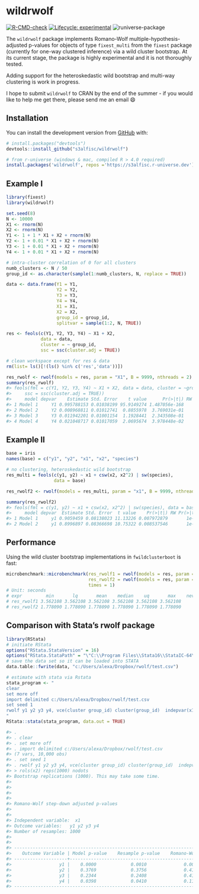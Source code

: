 
<!-- README.md is generated from README.Rmd. Please edit that file -->

# wildrwolf

<!-- badges: start -->

[![R-CMD-check](https://github.com/s3alfisc/rwolf/workflows/R-CMD-check/badge.svg)](https://github.com/s3alfisc/rwolf/actions)
[![Lifecycle:
experimental](https://img.shields.io/badge/lifecycle-experimental-orange.svg)](https://lifecycle.r-lib.org/articles/stages.html)
![runiverse-package](https://s3alfisc.r-universe.dev/badges/wildrwolf)

<!-- badges: end -->

The `wildrwolf` package implements Romano-Wolf
multiple-hypothesis-adjusted p-values for objects of type `fixest_multi`
from the `fixest` package (currently for one-way clustered inference)
via a wild cluster bootstrap. At its current stage, the package is
highly experimental and it is not thoroughly tested.

Adding support for the heteroskedastic wild bootstrap and multi-way
clustering is work in progress.

I hope to submit `wildrwolf` to CRAN by the end of the summer - if you
would like to help me get there, please send me an email 😄

## Installation

You can install the development version from
[GitHub](https://github.com/) with:

``` r
# install.packages("devtools")
devtools::install_github("s3alfisc/wildrwolf")

# from r-universe (windows & mac, compiled R > 4.0 required)
install.packages('wildrwolf', repos ='https://s3alfisc.r-universe.dev')
```

## Example I

<!-- As you can see in the example, there seems to be a bug in `rwolf()` for the pairs bootstrap. -->

``` r
library(fixest)
library(wildrwolf)

set.seed(8)
N <- 10000
X1 <- rnorm(N)
X2 <- rnorm(N)
Y1 <- 1 + 1 * X1 + X2 + rnorm(N)
Y2 <- 1 + 0.01 * X1 + X2 + rnorm(N)
Y3 <- 1 + 0.01 * X1 + X2 + rnorm(N)
Y4 <- 1 + 0.01 * X1 + X2 + rnorm(N)

# intra-cluster correlation of 0 for all clusters
numb_clusters <- N / 50
group_id <- as.character(sample(1:numb_clusters, N, replace = TRUE))

data <- data.frame(Y1 = Y1, 
                   Y2 = Y2, 
                   Y3 = Y3, 
                   Y4 = Y4,
                   X1 = X1,
                   X2 = X2,
                   group_id = group_id, 
                   splitvar = sample(1:2, N, TRUE))

res <- feols(c(Y1, Y2, Y3, Y4) ~ X1 + X2, 
             data = data,
             cluster = ~ group_id, 
             ssc = ssc(cluster.adj = TRUE))

# clean workspace except for res & data
rm(list= ls()[!(ls() %in% c('res','data'))])

res_rwolf <- rwolf(models = res, param = "X1", B = 9999, nthreads = 2)
summary(res_rwolf)
#> feols(fml = c(Y1, Y2, Y3, Y4) ~ X1 + X2, data = data, cluster = ~group_id, 
#>     ssc = ssc(cluster.adj = TRUE))
#>     model depvar    Estimate Std. Error    t value      Pr(>|t|) RW Pr(>|t|)
#> 1 Model 1     Y1 0.995788153 0.01038199 95.9149274 1.487056e-168      0.0001
#> 2 Model 2     Y2 0.008968811 0.01012741  0.8855978  3.769031e-01      0.4176
#> 3 Model 3     Y3 0.011942201 0.01001154  1.1928441  2.343508e-01      0.4176
#> 4 Model 4     Y4 0.021048717 0.01017059  2.0695674  3.978448e-02      0.1166
```

## Example II

``` r
base = iris
names(base) = c("y1", "y2", "x1", "x2", "species")

# no clustering, heteroskedastic wild bootstrap
res_multi = feols(c(y1, y2) ~ x1 + csw(x2, x2^2) | sw(species),
                  data = base)

res_rwolf2 <- rwolf(models = res_multi, param = "x1", B = 9999, nthreads = 2)

summary(res_rwolf2)
#> feols(fml = c(y1, y2) ~ x1 + csw(x2, x2^2) | sw(species), data = base)
#>     model depvar  Estimate Std. Error  t value    Pr(>|t|) RW Pr(>|t|)
#> 1 Model 1     y1 0.9059459 0.08138023 11.13226 0.007972879       1e-04
#> 2 Model 2     y1 0.8996897 0.08366698 10.75322 0.008537546       1e-04
```

## Performance

Using the wild cluster bootstrap implementations in `fwildclusterboot`
is fast:

``` r
microbenchmark::microbenchmark(res_rwolf1 = rwolf(models = res, param = "X1", B = 99999, boot_algo = "R"),
                               res_rwolf2 = rwolf(models = res, param = "X1", B = 99999, boot_algo = "WildBootTests.jl"),
                               times = 1)
# Unit: seconds
# expr         min       lq       mean    median    uq       max    neval
# res_rwolf1 3.562108 3.562108 3.562108 3.562108 3.562108 3.562108     1
# res_rwolf2 1.778090 1.778090 1.778090 1.778090 1.778090 1.778090     1
```

## Comparison with Stata’s rwolf package

``` r
library(RStata)
# initiate RStata
options("RStata.StataVersion" = 16)
options("RStata.StataPath" = "\"C:\\Program Files\\Stata16\\StataIC-64\"")
# save the data set so it can be loaded into STATA
data.table::fwrite(data, "c:/Users/alexa/Dropbox/rwolf/test.csv")

# estimate with stata via Rstata
stata_program <- "
clear 
set more off
import delimited c:/Users/alexa/Dropbox/rwolf/test.csv
set seed 1
rwolf y1 y2 y3 y4, vce(cluster group_id) cluster(group_id)  indepvar(x1) controls(x2) reps(1000) nodots
"
RStata::stata(stata_program, data.out = TRUE)

#> . 
#> . clear 
#> . set more off
#> . import delimited c:/Users/alexa/Dropbox/rwolf/test.csv
#> (7 vars, 10,000 obs)
#> . set seed 1
#> . rwolf y1 y2 y3 y4, vce(cluster group_id) cluster(group_id)  indepvar(x1) cont
#> > rols(x2) reps(1000) nodots
#> Bootstrap replications (1000). This may take some time.
#> 
#> 
#> 
#> 
#> Romano-Wolf step-down adjusted p-values
#> 
#> 
#> Independent variable:  x1
#> Outcome variables:   y1 y2 y3 y4
#> Number of resamples: 1000
#> 
#> 
#> ------------------------------------------------------------------------------
#>    Outcome Variable | Model p-value    Resample p-value    Romano-Wolf p-value
#> --------------------+---------------------------------------------------------
#>                  y1 |    0.0000             0.0010              0.0010
#>                  y2 |    0.3769             0.3756              0.4166
#>                  y3 |    0.2344             0.2408              0.4166
#>                  y4 |    0.0398             0.0410              0.1179
#> ------------------------------------------------------------------------------
```
